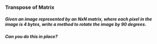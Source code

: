 ### Transpose of Matrix
##### Given an image represented by an NxN matrix, where each pixel in the image is 4 bytes, write a method to rotate the image by 90 degrees. 
##### Can you do this in place?
